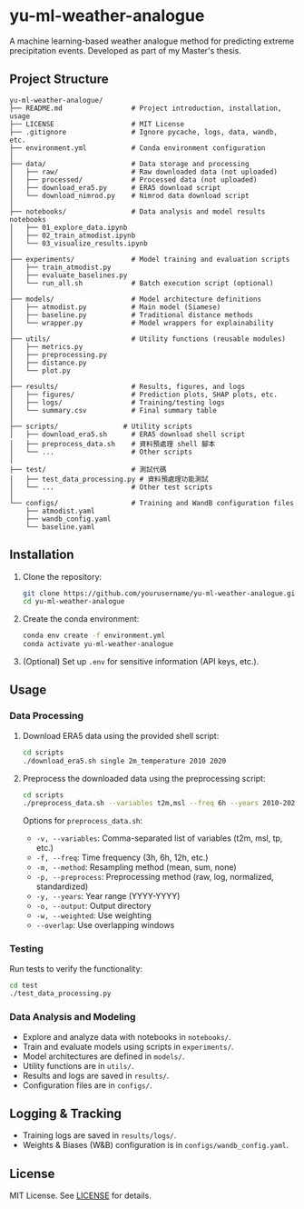 # yu-ml-weather-analogue

A machine learning-based weather analogue method for predicting extreme precipitation events. Developed as part of my Master's thesis.

## Project Structure

```
yu-ml-weather-analogue/
├── README.md                 # Project introduction, installation, usage
├── LICENSE                   # MIT License
├── .gitignore                # Ignore pycache, logs, data, wandb, etc.
├── environment.yml           # Conda environment configuration
│
├── data/                     # Data storage and processing
│   ├── raw/                  # Raw downloaded data (not uploaded)
│   ├── processed/            # Processed data (not uploaded)
│   ├── download_era5.py      # ERA5 download script
│   └── download_nimrod.py    # Nimrod data download script
│
├── notebooks/                # Data analysis and model results notebooks
│   ├── 01_explore_data.ipynb
│   ├── 02_train_atmodist.ipynb
│   └── 03_visualize_results.ipynb
│
├── experiments/              # Model training and evaluation scripts
│   ├── train_atmodist.py
│   ├── evaluate_baselines.py
│   └── run_all.sh            # Batch execution script (optional)
│
├── models/                   # Model architecture definitions
│   ├── atmodist.py           # Main model (Siamese)
│   ├── baseline.py           # Traditional distance methods
│   └── wrapper.py            # Model wrappers for explainability
│
├── utils/                    # Utility functions (reusable modules)
│   ├── metrics.py
│   ├── preprocessing.py
│   ├── distance.py
│   └── plot.py
│
├── results/                  # Results, figures, and logs
│   ├── figures/              # Prediction plots, SHAP plots, etc.
│   ├── logs/                 # Training/testing logs
│   └── summary.csv           # Final summary table
│
├── scripts/                # Utility scripts
│   ├── download_era5.sh      # ERA5 download shell script
│   ├── preprocess_data.sh    # 資料預處理 shell 腳本
│   └── ...                   # Other scripts
│
├── test/                     # 測試代碼
│   ├── test_data_processing.py # 資料預處理功能測試
│   └── ...                   # Other test scripts
│
└── configs/                  # Training and WandB configuration files
    ├── atmodist.yaml
    ├── wandb_config.yaml
    └── baseline.yaml
```

## Installation

1. Clone the repository:
    ```bash
    git clone https://github.com/yourusername/yu-ml-weather-analogue.git
    cd yu-ml-weather-analogue
    ```

2. Create the conda environment:
    ```bash
    conda env create -f environment.yml
    conda activate yu-ml-weather-analogue
    ```

3. (Optional) Set up `.env` for sensitive information (API keys, etc.).

## Usage

### Data Processing

1. Download ERA5 data using the provided shell script:
   ```bash
   cd scripts
   ./download_era5.sh single 2m_temperature 2010 2020
   ```

2. Preprocess the downloaded data using the preprocessing script:
   ```bash
   cd scripts
   ./preprocess_data.sh --variables t2m,msl --freq 6h --years 2010-2020
   ```

   Options for `preprocess_data.sh`:
   - `-v, --variables`: Comma-separated list of variables (t2m, msl, tp, etc.)
   - `-f, --freq`: Time frequency (3h, 6h, 12h, etc.)
   - `-m, --method`: Resampling method (mean, sum, none)
   - `-p, --preprocess`: Preprocessing method (raw, log, normalized, standardized)
   - `-y, --years`: Year range (YYYY-YYYY)
   - `-o, --output`: Output directory
   - `-w, --weighted`: Use weighting
   - `--overlap`: Use overlapping windows

### Testing

Run tests to verify the functionality:
```bash
cd test
./test_data_processing.py
```

### Data Analysis and Modeling

- Explore and analyze data with notebooks in `notebooks/`.
- Train and evaluate models using scripts in `experiments/`.
- Model architectures are defined in `models/`.
- Utility functions are in `utils/`.
- Results and logs are saved in `results/`.
- Configuration files are in `configs/`.

## Logging & Tracking

- Training logs are saved in `results/logs/`.
- Weights & Biases (W&B) configuration is in `configs/wandb_config.yaml`.

## License

MIT License. See [LICENSE](LICENSE) for details.
